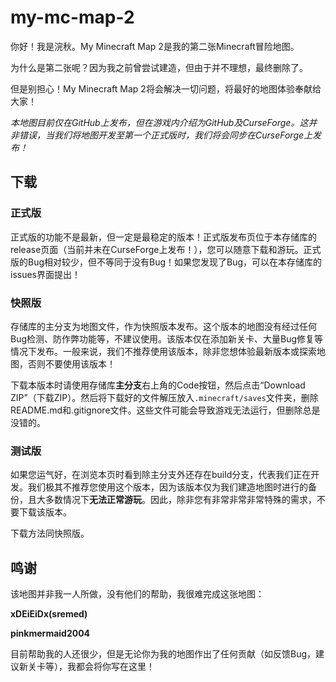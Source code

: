 # my-mc-map-2

你好！我是浣秋。My Minecraft Map 2是我的第二张Minecraft冒险地图。

为什么是第二张呢？因为我之前曾尝试建造，但由于并不理想，最终删除了。

但是别担心！My Minecraft Map 2将会解决一切问题，将最好的地图体验奉献给大家！

*本地图目前仅在GitHub上发布，但在游戏内介绍为GitHub及CurseForge。这并非错误，当我们将地图开发至第一个正式版时，我们将会同步在CurseForge上发布！*
## 下载
### 正式版
正式版的功能不是最新，但一定是最稳定的版本！正式版发布页位于本存储库的release页面（当前并未在CurseForge上发布！），您可以随意下载和游玩。正式版的Bug相对较少，但不等同于没有Bug！如果您发现了Bug，可以在本存储库的issues界面提出！
### 快照版
存储库的主分支为地图文件，作为快照版本发布。这个版本的地图没有经过任何Bug检测、防作弊功能等，不建议使用。该版本仅在添加新关卡、大量Bug修复等情况下发布。一般来说，我们不推荐使用该版本，除非您想体验最新版本或探索地图，否则不要使用该版本！

下载本版本时请使用存储库**主分支**右上角的Code按钮，然后点击“Download ZIP”（下载ZIP）。然后将下载好的文件解压放入``.minecraft/saves``文件夹，删除README.md和.gitignore文件。这些文件可能会导致游戏无法运行，但删除总是没错的。
### 测试版
如果您运气好，在浏览本页时看到除主分支外还存在build分支，代表我们正在开发。我们极其不推荐您使用这个版本，因为该版本仅为我们建造地图时进行的备份，且大多数情况下**无法正常游玩**。因此，除非您有非常非常非常特殊的需求，不要下载该版本。

下载方法同快照版。
## 鸣谢
该地图并非我一人所做，没有他们的帮助，我很难完成这张地图：

**xDEiEiDx(sremed)**

**pinkmermaid2004**

目前帮助我的人还很少，但是无论你为我的地图作出了任何贡献（如反馈Bug，建议新关卡等），我都会将你写在这里！